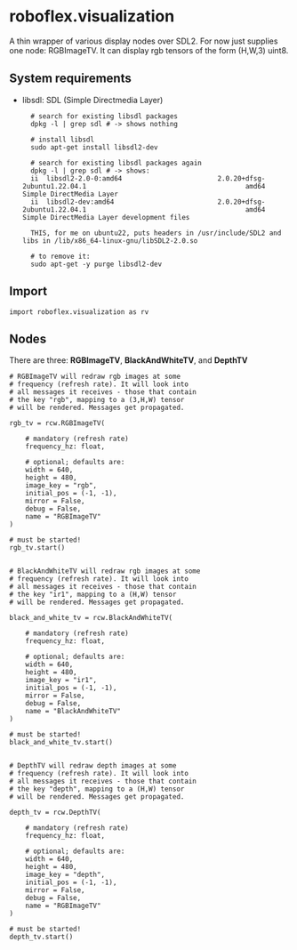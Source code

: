 # roboflex.visualization

A thin wrapper of various display nodes over SDL2. For now just supplies
one node: RGBImageTV. It can display rgb tensors of the form (H,W,3) uint8.

## System requirements

* libsdl: SDL (Simple Directmedia Layer)

        # search for existing libsdl packages
        dpkg -l | grep sdl # -> shows nothing

        # install libsdl
        sudo apt-get install libsdl2-dev

        # search for existing libsdl packages again
        dpkg -l | grep sdl # -> shows:
        ii  libsdl2-2.0-0:amd64                        2.0.20+dfsg-2ubuntu1.22.04.1                                        amd64        Simple DirectMedia Layer
        ii  libsdl2-dev:amd64                          2.0.20+dfsg-2ubuntu1.22.04.1                                        amd64        Simple DirectMedia Layer development files

        THIS, for me on ubuntu22, puts headers in /usr/include/SDL2 and libs in /lib/x86_64-linux-gnu/libSDL2-2.0.so

        # to remove it:
        sudo apt-get -y purge libsdl2-dev

## Import

    import roboflex.visualization as rv

## Nodes 

There are three: **RGBImageTV**, **BlackAndWhiteTV**, and **DepthTV**


    # RGBImageTV will redraw rgb images at some
    # frequency (refresh rate). It will look into
    # all messages it receives - those that contain
    # the key "rgb", mapping to a (3,H,W) tensor
    # will be rendered. Messages get propagated.

    rgb_tv = rcw.RGBImageTV(

        # mandatory (refresh rate)
        frequency_hz: float,

        # optional; defaults are:
        width = 640,
        height = 480,
        image_key = "rgb",
        initial_pos = (-1, -1),
        mirror = False,
        debug = False,
        name = "RGBImageTV"
    )

    # must be started!
    rgb_tv.start()


    # BlackAndWhiteTV will redraw rgb images at some
    # frequency (refresh rate). It will look into
    # all messages it receives - those that contain
    # the key "ir1", mapping to a (H,W) tensor
    # will be rendered. Messages get propagated.

    black_and_white_tv = rcw.BlackAndWhiteTV(

        # mandatory (refresh rate)
        frequency_hz: float,

        # optional; defaults are:
        width = 640,
        height = 480,
        image_key = "ir1",
        initial_pos = (-1, -1),
        mirror = False,
        debug = False,
        name = "BlackAndWhiteTV"
    )

    # must be started!
    black_and_white_tv.start()


    # DepthTV will redraw depth images at some
    # frequency (refresh rate). It will look into
    # all messages it receives - those that contain
    # the key "depth", mapping to a (H,W) tensor
    # will be rendered. Messages get propagated.

    depth_tv = rcw.DepthTV(

        # mandatory (refresh rate)
        frequency_hz: float,

        # optional; defaults are:
        width = 640,
        height = 480,
        image_key = "depth",
        initial_pos = (-1, -1),
        mirror = False,
        debug = False,
        name = "RGBImageTV"
    )

    # must be started!
    depth_tv.start()

